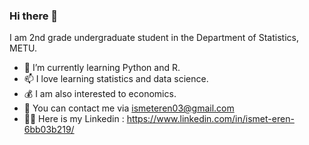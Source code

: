 ### Hi there 👋
  I am 2nd grade undergraduate student in the Department of Statistics, METU.


- 🔭 I’m currently learning Python and R.
- 📫 I love learning statistics and data science.
- 💰 I am also interested to economics.
- 💬 You can contact me via ismeteren03@gmail.com
- 💁‍♂️ Here is my Linkedin : https://www.linkedin.com/in/ismet-eren-6bb03b219/
